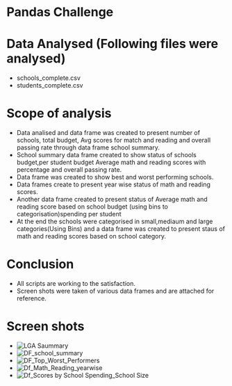
# Pandas Challenge


# Data Analysed (Following files were analysed)
 - schools_complete.csv
 - students_complete.csv


# Scope of analysis
* Data analised and data frame was created to present number of schools,  total budget, Avg scores for match and reading and overall passing rate through data frame school summary.
* School summary data frame created to show status of schools budget,per student budget Average math and reading scores with percentage and overall passing rate.
* Data frame was created to show best and worst performing schools. 
* Data frames create to present year wise status of math and reading scores.
* Another data frame created to present status of Average math and reading score based on school budget (using bins to categorisation)spending per student
* At the end the schools were categorised in small,mediaum and large categories(Using Bins) and a data frame was created to present staus of math and reading scores based on school category.


# Conclusion
* All scripts are working to the satisfaction.
* Screen shots were taken of various data frames and are attached for reference.

# Screen shots
* ![LGA Saummary](<LGA Saummary.png>)
* ![DF_school_summary](DF_school_summary.png)
* ![DF_Top_Worst_Performers](DF_Top_Worst_Performers.png)
* ![Df_Math_Reading_yearwise](Df_Math_Reading_yearwise.png)
* ![Df_Scores by School Spending_School Size](<Df_Scores by School Spending_School Size.png>)

